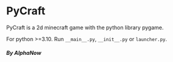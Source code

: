 # **PyCraft**
PyCraft is a 2d minecraft game with the python library pygame.

For python >=3.10.
Run `__main__.py`, `__init__.py` or `launcher.py`.
#####  _By AlphaNow_
